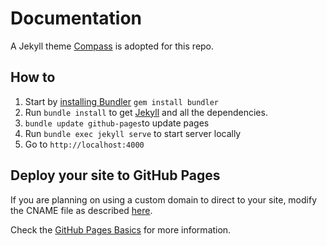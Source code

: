 # Documentation

A Jekyll theme [Compass](https://github.com/excentris/compass) is adopted for this repo.

## How to

1. Start by [installing Bundler](http://bundler.io) `gem install bundler`
2. Run `bundle install` to get [Jekyll](http://jekyllrb.com) and all the dependencies.
3. `bundle update github-pages`to update pages
4. Run `bundle exec jekyll serve` to start server locally
5. Go to `http://localhost:4000`

## Deploy your site to GitHub Pages

If you are planning on using a custom domain to direct to your site, modify the CNAME file as described [here](https://help.github.com/articles/adding-a-cname-file-to-your-repository/).

Check the [GitHub Pages Basics](https://help.github.com/categories/github-pages-basics/) for more information.
